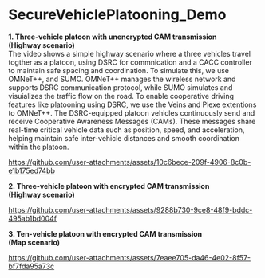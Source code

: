 # SecureVehiclePlatooning_Demo
<b> 1. Three-vehicle platoon with unencrypted CAM transmission <br> (Highway scenario) </b> <br>
The video shows a simple highway scenario where a three vehicles travel togther as a platoon, using DSRC for commnication and a CACC controller to maintain safe spacing and coordination. To simulate this, we use OMNeT++, and SUMO. OMNeT++ manages the wireless network and supports DSRC communication protocol, while SUMO simulates and visuializes the traffic flow on the road. To enable cooperative driving features like platooning using DSRC, we use the Veins and Plexe extentions to OMNeT++. The DSRC-equipped platoon vehicles continuously send and receive  Cooperative Awareness Messages (CAMs). These messages share real-time critical vehicle data such as position, speed, and acceleration, helping maintain safe inter-vehicle distances and smooth coordination within the platoon. 

https://github.com/user-attachments/assets/10c6bece-209f-4906-8c0b-e1b175ed74bb

<b> 2. Three-vehicle platoon with encrypted CAM transmission <br> (Highway scenario)</b>

https://github.com/user-attachments/assets/9288b730-9ce8-48f9-bddc-495ab1bd004f

<b> 3. Ten-vehicle platoon with encrypted CAM transmission <br> (Map scenario)</b>

https://github.com/user-attachments/assets/7eaee705-da46-4e02-8f57-bf7fda95a73c



